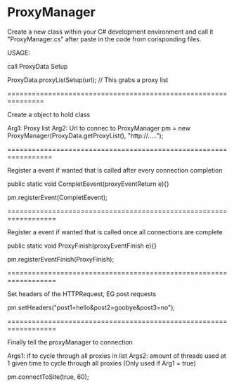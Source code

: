 # ProxyManager


Create a new class within your C# development environment and call it "ProxyManager.cs"
after paste in the code from corisponding files.





USAGE:


call ProxyData Setup


ProxyData.proxyListSetup(url); // This grabs a proxy list


===============================================================

Create a object to hold class

Arg1: Proxy list
Arg2: Url to connec to
ProxyManager pm = new ProxyManager(ProxyData.getProxyList(), "http://.....");


=================================================================

Register a event if wanted that is called after every connection completion



public static void CompletEevent(proxyEventReturn e){}

pm.registerEvent(CompletEevent);


==================================================================

Register a event if wanted that is called once all connections are complete

public static void ProxyFinish(proxyEventFinish e){}

pm.registerEventFinish(ProxyFinish);


==================================================================

Set headers of the HTTPRequest, EG post requests

pm.setHeaders("post1=hello&post2=goobye&post3=no");


==================================================================

Finally tell the proxyManager to connection

Args1: if to cycle through all proxies in list
Args2: amount of threads used at 1 given time to cycle through all proxies (Only used if Arg1 = true)


pm.connectToSite(true, 60);

